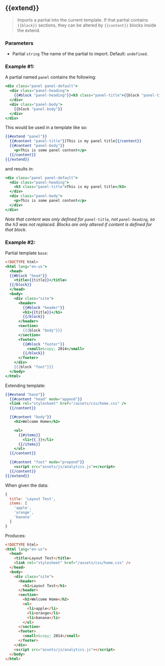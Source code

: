## \{{extend}}

> Imports a partial into the current template. If that partial contains `{{block}}` sections, they can be altered by `{{content}}` blocks inside the extend.

### Parameters

* Partial `string` The name of the partial to import. Default: `undefined`.


### Example #1:

A partial named `panel` contains the following:

```handlebars
<div class="panel panel-default">
  <div class="panel-heading">
    {{#block "panel-heading"}}<h3 class="panel-title">{{block "panel-title"}}</h3>{{/block}}
  </div>
  <div class="panel-body">
    {{block "panel-body"}}
  </div>
</div>
```

This would be used in a template like so:

```handlebars
{{#extend "panel"}}
  {{#content "panel-title"}}This is my panel title{{/content}}
  {{#content "panel-body"}}
    <p>This is some panel content</p>
  {{/content}}
{{/extend}}
```

and results in:

```handlebars
<div class="panel panel-default">
  <div class="panel-heading">
    <h3 class="panel-title">This is my panel title</h3>
  </div>
  <div class="panel-body">
    <p>This is some panel content</p>
  </div>
</div>
```

_Note that content was only defined for `panel-title`, not `panel-heading`, so the h3 was not replaced.  Blocks are only altered if content is defined for that block._

### Example #2:

Partial template `base`:

```handlebars
<!DOCTYPE html>
<html lang="en-us">
  <head>
  {{#block "head"}}
    <title>{{title}}</title>
  {{/block}}
  </head>
  <body>
    <div class="site">
      <header>
        {{#block "header"}}
        <h1>{{title}}</h1>
        {{/block}}
      </header>
      <section>
        {{{block "body"}}}
      </section>
      <footer>
        {{#block "footer"}}
          <small>&copy; 2014</small>
        {{/block}}
      </footer>
    </div>
    {{{block "foot"}}}
  </body>
</html>
```

Extending template:

```handlebars
{{#extend "base"}}
  {{#content "head" mode="append"}}
  <link rel="stylesheet" href="/assets/css/home.css" />
  {{/content}}

  {{#content "body"}}
    <h2>Welcome Home</h2>

    <ul>
      {{#items}}
        <li>{{.}}</li>
      {{/items}}
    </ul>
  {{/content}}

  {{#content "foot" mode="prepend"}}
    <script src="assets/js/analytics.js"></script>
  {{/content}}
{{/extend}}
```

When given the data:

```js
{
  title: 'Layout Test',
  items: [
    'apple',
    'orange',
    'banana'
  ]
}
```

Produces:

```html
<!DOCTYPE html>
<html lang="en-us">
  <head>
    <title>Layout Test</title>
    <link rel="stylesheet" href="/assets/css/home.css" />
  </head>
  <body>
    <div class="site">
      <header>
        <h1>Layout Test</h1>
      </header>
      <section>
        <h2>Welcome Home</h2>
        <ul>
          <li>apple</li>
          <li>orange</li>
          <li>banana</li>
        </ul>
      </section>
      <footer>
        <small>&copy; 2014</small>
      </footer>
    </div>
    <script src="assets/js/analytics.js"></script>
  </body>
</html>
```